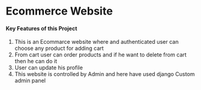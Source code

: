 <h1>Ecommerce Website</h1>
<h4>Key Features of this Project</h4>
<ol>
  <li>This is an Ecommarce website where and authenticated user can choose  any product for adding cart</li>
  <li>From cart user can order products and if he want to delete from cart then he can do it </li>
  <li>User can update his profile</li>
  <li>This website is controlled by Admin and here have used django Custom admin panel</li>
</ol>
